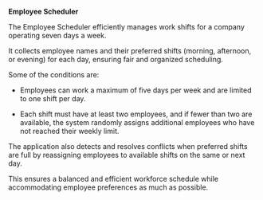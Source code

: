 **Employee Scheduler**

The Employee Scheduler efficiently manages work shifts for a company operating seven days a week. 

It collects employee names and their preferred shifts (morning, afternoon, or evening) for each day, ensuring fair and organized scheduling. 

Some of the conditions are:

- Employees can work a maximum of five days per week and are limited to one shift per day. 

- Each shift must have at least two employees, and if fewer than two are available, the system randomly assigns additional employees who have not reached their weekly limit. 

The application also detects and resolves conflicts when preferred shifts are full by reassigning employees to available shifts on the same or next day. 

This ensures a balanced and efficient workforce schedule while accommodating employee preferences as much as possible.
